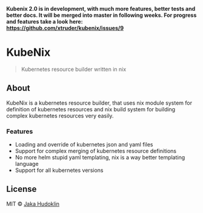 **Kubenix 2.0 is in development, with much more features, better tests and better docs.
It will be merged into master in following weeks. For progress and features take a look here: https://github.com/xtruder/kubenix/issues/9**

# KubeNix

> Kubernetes resource builder written in nix

## About

KubeNix is a kubernetes resource builder, that uses nix module system for
definition of kubernetes resources and nix build system for building complex
kubernetes resources very easily.

### Features

- Loading and override of kubernetes json and yaml files
- Support for complex merging of kubernetes resource definitions
- No more helm stupid yaml templating, nix is a way better templating language
- Support for all kubernetes versions

## License

MIT © [Jaka Hudoklin](https://x-truder.net)

